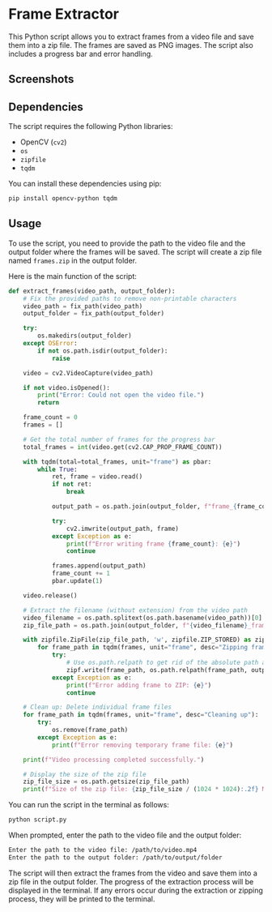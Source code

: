 # Frame Extractor

This Python script allows you to extract frames from a video file and save them into a zip file. The frames are saved as PNG images. The script also includes a progress bar and error handling.

## Screenshots

## Dependencies

The script requires the following Python libraries:

- OpenCV (`cv2`)
- `os`
- `zipfile`
- `tqdm`

You can install these dependencies using pip:

```bash
pip install opencv-python tqdm
```

## Usage

To use the script, you need to provide the path to the video file and the output folder where the frames will be saved. The script will create a zip file named `frames.zip` in the output folder.

Here is the main function of the script:

```python
def extract_frames(video_path, output_folder):
    # Fix the provided paths to remove non-printable characters
    video_path = fix_path(video_path)
    output_folder = fix_path(output_folder)

    try:
        os.makedirs(output_folder)
    except OSError:
        if not os.path.isdir(output_folder):
            raise

    video = cv2.VideoCapture(video_path)

    if not video.isOpened():
        print("Error: Could not open the video file.")
        return

    frame_count = 0
    frames = []

    # Get the total number of frames for the progress bar
    total_frames = int(video.get(cv2.CAP_PROP_FRAME_COUNT))

    with tqdm(total=total_frames, unit="frame") as pbar:
        while True:
            ret, frame = video.read()
            if not ret:
                break

            output_path = os.path.join(output_folder, f"frame_{frame_count}.png")

            try:
                cv2.imwrite(output_path, frame)
            except Exception as e:
                print(f"Error writing frame {frame_count}: {e}")
                continue

            frames.append(output_path)
            frame_count += 1
            pbar.update(1)

    video.release()

    # Extract the filename (without extension) from the video path
    video_filename = os.path.splitext(os.path.basename(video_path))[0]
    zip_file_path = os.path.join(output_folder, f"{video_filename}_frames.zip")

    with zipfile.ZipFile(zip_file_path, 'w', zipfile.ZIP_STORED) as zipf:
        for frame_path in tqdm(frames, unit="frame", desc="Zipping frames"):
            try:
                # Use os.path.relpath to get rid of the absolute path and keep only relative paths
                zipf.write(frame_path, os.path.relpath(frame_path, output_folder))
            except Exception as e:
                print(f"Error adding frame to ZIP: {e}")
                continue

    # Clean up: Delete individual frame files
    for frame_path in tqdm(frames, unit="frame", desc="Cleaning up"):
        try:
            os.remove(frame_path)
        except Exception as e:
            print(f"Error removing temporary frame file: {e}")

    print(f"Video processing completed successfully.")

    # Display the size of the zip file
    zip_file_size = os.path.getsize(zip_file_path)
    print(f"Size of the zip file: {zip_file_size / (1024 * 1024):.2f} MB")
```

You can run the script in the terminal as follows:

```bash
python script.py
```

When prompted, enter the path to the video file and the output folder:

```bash
Enter the path to the video file: /path/to/video.mp4
Enter the path to the output folder: /path/to/output/folder
```

The script will then extract the frames from the video and save them into a zip file in the output folder. The progress of the extraction process will be displayed in the terminal. If any errors occur during the extraction or zipping process, they will be printed to the terminal.
